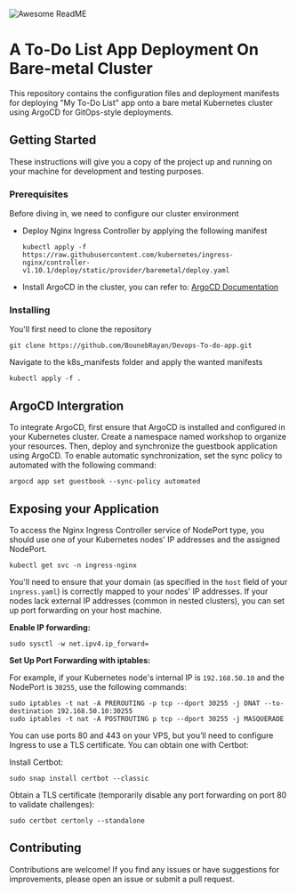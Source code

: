
![Awesome ReadME](https://i.ibb.co/tZ4ktrM/Untitled.png)

# A To-Do List App Deployment On Bare-metal Cluster

This repository contains the configuration files and deployment manifests for deploying "My To-Do List" app onto a bare metal Kubernetes cluster using ArgoCD for GitOps-style deployments.

## Getting Started

These instructions will give you a copy of the project up and running on
your machine for development and testing purposes.

### Prerequisites

Before diving in, we need to configure our cluster environment

- Deploy Nginx Ingress Controller by applying the following manifest

      kubectl apply -f https://raw.githubusercontent.com/kubernetes/ingress-nginx/controller-v1.10.1/deploy/static/provider/baremetal/deploy.yaml

- Install ArgoCD in the cluster, you can refer to: [ArgoCD Documentation](https://argo-cd.readthedocs.io/en/stable/getting_started/)

### Installing

You'll first need to clone the repository

    git clone https://github.com/BounebRayan/Devops-To-do-app.git

Navigate to the k8s_manifests folder and apply the wanted manifests

    kubectl apply -f .

## ArgoCD Intergration

To integrate ArgoCD, first ensure that ArgoCD is installed and configured in your Kubernetes cluster. Create a namespace named workshop to organize your resources. Then, deploy and synchronize the guestbook application using ArgoCD. To enable automatic synchronization, set the sync policy to automated with the following command:

    argocd app set guestbook --sync-policy automated
## Exposing your Application

To access the Nginx Ingress Controller service of NodePort type, you should use one of your Kubernetes nodes' IP addresses and the assigned NodePort.

    kubectl get svc -n ingress-nginx

You'll need to ensure that your domain (as specified in the `host` field of your `ingress.yaml`) is correctly mapped to your nodes' IP addresses. If your nodes lack external IP addresses (common in nested clusters), you can set up port forwarding on your host machine.

**Enable IP forwarding:**

    sudo sysctl -w net.ipv4.ip_forward=

**Set Up Port Forwarding with iptables:**

For example, if your Kubernetes node's internal IP is `192.168.50.10` and the NodePort is `30255`, use the following commands:


    sudo iptables -t nat -A PREROUTING -p tcp --dport 30255 -j DNAT --to-destination 192.168.50.10:30255
    sudo iptables -t nat -A POSTROUTING p tcp --dport 30255 -j MASQUERADE

You can use ports 80 and 443 on your VPS, but you’ll need to configure Ingress to use a TLS certificate. You can obtain one with Certbot:

Install Certbot:


    sudo snap install certbot --classic


Obtain a TLS certificate (temporarily disable any port forwarding on port 80 to validate challenges):

    sudo certbot certonly --standalone


## Contributing

Contributions are welcome! If you find any issues or have suggestions for improvements, please open an issue or submit a pull request.
